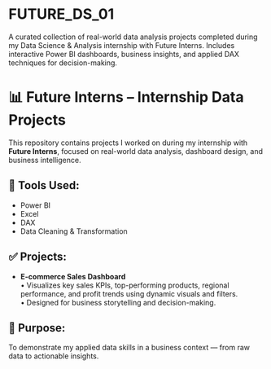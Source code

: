 # FUTURE_DS_01
A curated collection of real-world data analysis projects completed during my Data Science &amp; Analysis internship with Future Interns. Includes interactive Power BI dashboards, business insights, and applied DAX techniques for decision-making.


# 📊 Future Interns – Internship Data Projects

This repository contains projects I worked on during my internship with **Future Interns**, focused on real-world data analysis, dashboard design, and business intelligence. 

## 🔧 Tools Used:
- Power BI
- Excel
- DAX
- Data Cleaning & Transformation

## ✅ Projects:
- **E-commerce Sales Dashboard**  
  • Visualizes key sales KPIs, top-performing products, regional performance, and profit trends using dynamic visuals and filters.  
  • Designed for business storytelling and decision-making.

## 📌 Purpose:
To demonstrate my applied data skills in a business context — from raw data to actionable insights.


